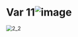 # Var 11![image](https://user-images.githubusercontent.com/114309553/197388021-0d925f4e-9050-44f2-a613-3509bec2640e.png)
![2_2](https://user-images.githubusercontent.com/114309553/198413534-3ab07a5c-c0d6-43c6-b6b2-1f45ee921185.jpg)
